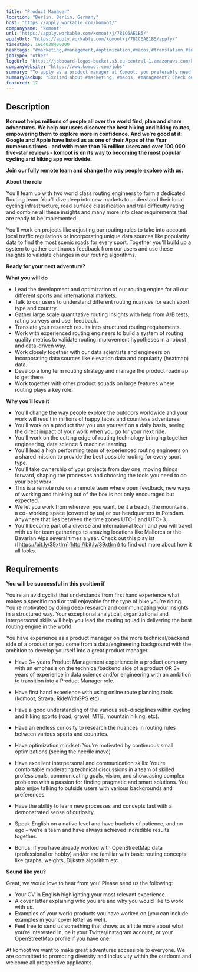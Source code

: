 ```yaml
---
title: "Product Manager"
location: "Berlin, Berlin, Germany"
host: "https://apply.workable.com/komoot/"
companyName: "komoot"
url: "https://apply.workable.com/komoot/j/781C6AE1B5/"
applyUrl: "https://apply.workable.com/komoot/j/781C6AE1B5/apply/"
timestamp: 1614038400000
hashtags: "#marketing,#management,#optimization,#macos,#translation,#analysis,#office,#English"
jobType: "other"
logoUrl: "https://jobboard-logos-bucket.s3.eu-central-1.amazonaws.com/komoot"
companyWebsite: "https://www.komoot.com/jobs"
summary: "To apply as a product manager at Komoot, you preferably need to have 3+ years Product Management experience in a product company with an emphasis on the technical/backend side of a product OR 3+ years of experience in data science and/or engineering with an ambition to transition into a Product Manager role."
summaryBackup: "Excited about #marketing, #macos, #management? Check out this job post!"
featured: 17
---
```


## Description

**Komoot helps millions of people all over the world find, plan and share adventures. We help our users discover the best hiking and biking routes, empowering them to explore more in confidence. And we’re good at it: Google and Apple have listed us as one of their Apps of the Year numerous times - and with more than 16 million users and over 100,000 five-star reviews - komoot is on its way to becoming the most popular cycling and hiking app worldwide.**

**Join our fully remote team and change the way people explore with us.**

**About the role**

You’ll team up with two world class routing engineers to form a dedicated Routing team. You’ll dive deep into new markets to understand their local cycling infrastructure, road surface classification and trail difficulty rating and combine all these insights and many more into clear requirements that are ready to be implemented.

You’ll work on projects like adjusting our routing rules to take into account local traffic regulations or incorporating unique data sources like popularity data to find the most scenic roads for every sport. Together you’ll build up a system to gather continuous feedback from our users and use these insights to validate changes in our routing algorithms.

**Ready for your next adventure?**

**What you will do**

*   Lead the development and optimization of our routing engine for all our different sports and international markets.
*   Talk to our users to understand different routing nuances for each sport type and country.
*   Gather large scale quantitative routing insights with help from A/B tests, rating surveys and user feedback.
*   Translate your research results into structured routing requirements.
*   Work with experienced routing engineers to build a system of routing quality metrics to validate routing improvement hypotheses in a robust and data-driven way.
*   Work closely together with our data scientists and engineers on incorporating data sources like elevation data and popularity (heatmap) data.
*   Develop a long term routing strategy and manage the product roadmap to get there.
*   Work together with other product squads on large features where routing plays a key role.

**Why you’ll love it**

*   You’ll change the way people explore the outdoors worldwide and your work will result in millions of happy faces and countless adventures.
*   You’ll work on a product that you use yourself on a daily basis, seeing the direct impact of your work when you go for your next ride.
*   You’ll work on the cutting edge of routing technology bringing together engineering, data science & machine learning.
*   You’ll lead a high performing team of experienced routing engineers on a shared mission to provide the best possible routing for every sport type.
*   You’ll take ownership of your projects from day one, moving things forward, shaping the processes and choosing the tools you need to do your best work.
*   This is a remote role on a remote team where open feedback, new ways of working and thinking out of the box is not only encouraged but expected.
*   We let you work from wherever you want, be it a beach, the mountains, a co- working space (covered by us) or our headquarters in Potsdam. Anywhere that lies between the time zones UTC-1 and UTC+3.
*   You’ll become part of a diverse and international team and you will travel with us for team gatherings to amazing locations like Mallorca or the Bavarian Alps several times a year. Check out this playlist ([https://bit.ly/39xtIrn](http://bit.ly/39xtIrn)) to find out more about how it all looks.

## Requirements

**You will be successful in this position if**

You’re an avid cyclist that understands from first hand experience what makes a specific road or trail enjoyable for the type of bike you’re riding. You’re motivated by doing deep research and communicating your insights in a structured way. Your exceptional analytical, organizational and interpersonal skills will help you lead the routing squad in delivering the best routing engine in the world.

You have experience as a product manager on the more technical/backend side of a product or you come from a data/engineering background with the ambition to develop yourself into a great product manager.

*   Have 3+ years Product Management experience in a product company with an emphasis on the technical/backend side of a product OR 3+ years of experience in data science and/or engineering with an ambition to transition into a Product Manager role.
*   Have first hand experience with using online route planning tools (komoot, Strava, RideWithGPS etc).
*   Have a good understanding of the various sub-disciplines within cycling and hiking sports (road, gravel, MTB, mountain hiking, etc).
*   Have an endless curiosity to research the nuances in routing rules between various sports and countries.
*   Have optimization mindset: You’re motivated by continuous small optimizations (seeing the needle move)

*   Have excellent interpersonal and communication skills: You’re comfortable moderating technical discussions in a team of skilled professionals, communicating goals, vision, and showcasing complex problems with a passion for finding pragmatic and smart solutions. You also enjoy talking to outside users with various backgrounds and preferences.

*   Have the ability to learn new processes and concepts fast with a demonstrated sense of curiosity.
*   Speak English on a native level and have buckets of patience, and no ego – we’re a team and have always achieved incredible results together.
*   Bonus: if you have already worked with OpenStreetMap data (professional or hobby) and/or are familiar with basic routing concepts like graphs, weights, Dijkstra algorithm etc.

**Sound like you?**

Great, we would love to hear from you! Please send us the following:

*   Your CV in English highlighting your most relevant experience.
*   A cover letter explaining who you are and why you would like to work with us.
*   Examples of your work/ products you have worked on (you can include examples in your cover letter as well).
*   Feel free to send us something that shows us a little more about what you’re interested in, be it your Twitter/Instagram account, or your OpenStreetMap profile if you have one.

At komoot we want to make great adventures accessible to everyone. We are committed to promoting diversity and inclusivity within the outdoors and welcome all prospective applicants.
